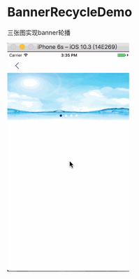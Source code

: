 # BannerRecycleDemo
三张图实现banner轮播


![image](https://github.com/haidumou/BannerRecycleDemo/blob/master/效果图.gif)
